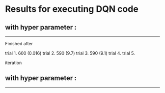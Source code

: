 # Results for executing DQN code



with hyper parameter :
-------------------------------

-------------------------------

Finished after

trial 1. 600 (0.016)
trial 2. 590 (9.7)
trial 3. 590 (9.1)
trial 4. 
trial 5.

iteration



with hyper parameter :
-------------------------------

-------------------------------
